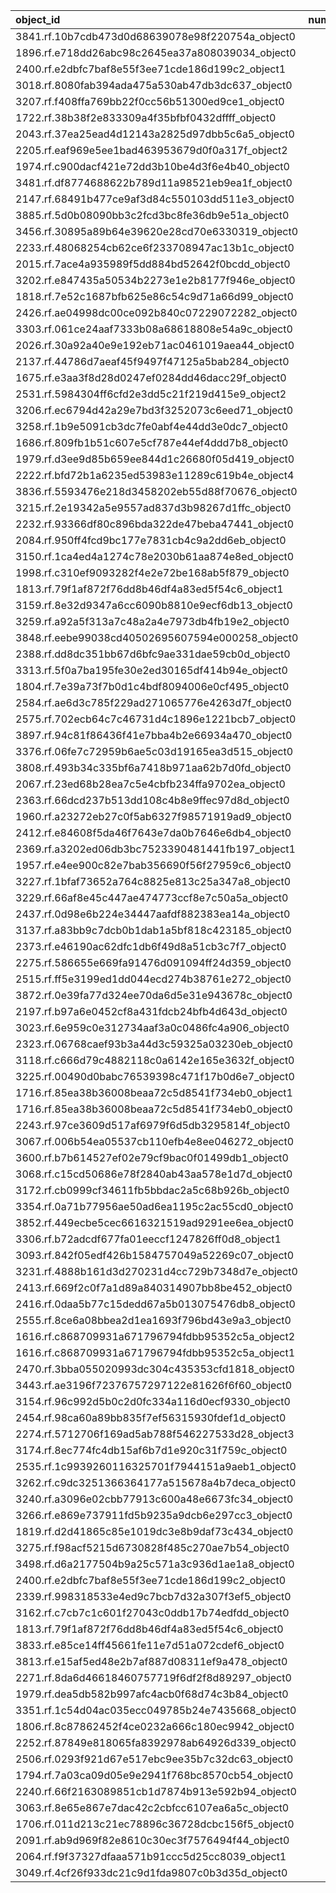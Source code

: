 | object_id                                        |   num_queries |   top1_rate |   top5_rate |   mean_rank |   median_rank |
|:-------------------------------------------------|--------------:|------------:|------------:|------------:|--------------:|
| 3841.rf.10b7cdb473d0d68639078e98f220754a_object0 |             3 |    1        |    1        |         1   |           1   |
| 1896.rf.e718dd26abc98c2645ea37a808039034_object0 |             2 |    1        |    1        |         1   |           1   |
| 2400.rf.e2dbfc7baf8e55f3ee71cde186d199c2_object1 |             2 |    1        |    1        |         1   |           1   |
| 3018.rf.8080fab394ada475a530ab47db3dc637_object0 |             2 |    1        |    1        |         1   |           1   |
| 3207.rf.f408ffa769bb22f0cc56b51300ed9ce1_object0 |             2 |    1        |    1        |         1   |           1   |
| 1722.rf.38b38f2e833309a4f35bfbf0432dffff_object0 |             1 |    1        |    1        |         1   |           1   |
| 2043.rf.37ea25ead4d12143a2825d97dbb5c6a5_object0 |             1 |    1        |    1        |         1   |           1   |
| 2205.rf.eaf969e5ee1bad463953679d0f0a317f_object2 |             1 |    1        |    1        |         1   |           1   |
| 1974.rf.c900dacf421e72dd3b10be4d3f6e4b40_object0 |             1 |    1        |    1        |         1   |           1   |
| 3481.rf.df8774688622b789d11a98521eb9ea1f_object0 |             1 |    1        |    1        |         1   |           1   |
| 2147.rf.68491b477ce9af3d84c550103dd511e3_object0 |             1 |    1        |    1        |         1   |           1   |
| 3885.rf.5d0b08090bb3c2fcd3bc8fe36db9e51a_object0 |             1 |    1        |    1        |         1   |           1   |
| 3456.rf.30895a89b64e39620e28cd70e6330319_object0 |             1 |    1        |    1        |         1   |           1   |
| 2233.rf.48068254cb62ce6f233708947ac13b1c_object0 |             1 |    1        |    1        |         1   |           1   |
| 2015.rf.7ace4a935989f5dd884bd52642f0bcdd_object0 |             1 |    1        |    1        |         1   |           1   |
| 3202.rf.e847435a50534b2273e1e2b8177f946e_object0 |             1 |    1        |    1        |         1   |           1   |
| 1818.rf.7e52c1687bfb625e86c54c9d71a66d99_object0 |             1 |    1        |    1        |         1   |           1   |
| 2426.rf.ae04998dc00ce092b840c07229072282_object0 |             1 |    1        |    1        |         1   |           1   |
| 3303.rf.061ce24aaf7333b08a68618808e54a9c_object0 |             1 |    1        |    1        |         1   |           1   |
| 2026.rf.30a92a40e9e192eb71ac0461019aea44_object0 |             1 |    1        |    1        |         1   |           1   |
| 2137.rf.44786d7aeaf45f9497f47125a5bab284_object0 |             1 |    1        |    1        |         1   |           1   |
| 1675.rf.e3aa3f8d28d0247ef0284dd46dacc29f_object0 |             1 |    1        |    1        |         1   |           1   |
| 2531.rf.5984304ff6cfd2e3dd5c21f219d415e9_object2 |             1 |    1        |    1        |         1   |           1   |
| 3206.rf.ec6794d42a29e7bd3f3252073c6eed71_object0 |             1 |    1        |    1        |         1   |           1   |
| 3258.rf.1b9e5091cb3dc7fe0abf4e44dd3e0dc7_object0 |             1 |    1        |    1        |         1   |           1   |
| 1686.rf.809fb1b51c607e5cf787e44ef4ddd7b8_object0 |             1 |    1        |    1        |         1   |           1   |
| 1979.rf.d3ee9d85b659ee844d1c26680f05d419_object0 |             1 |    1        |    1        |         1   |           1   |
| 2222.rf.bfd72b1a6235ed53983e11289c619b4e_object4 |             1 |    1        |    1        |         1   |           1   |
| 3836.rf.5593476e218d3458202eb55d88f70676_object0 |             1 |    1        |    1        |         1   |           1   |
| 3215.rf.2e19342a5e9557ad837d3b98267d1ffc_object0 |             1 |    1        |    1        |         1   |           1   |
| 2232.rf.93366df80c896bda322de47beba47441_object0 |             1 |    1        |    1        |         1   |           1   |
| 2084.rf.950ff4fcd9bc177e7831cb4c9a2dd6eb_object0 |             1 |    1        |    1        |         1   |           1   |
| 3150.rf.1ca4ed4a1274c78e2030b61aa874e8ed_object0 |             1 |    1        |    1        |         1   |           1   |
| 1998.rf.c310ef9093282f4e2e72be168ab5f879_object0 |             1 |    1        |    1        |         1   |           1   |
| 1813.rf.79f1af872f76dd8b46df4a83ed5f54c6_object1 |             1 |    1        |    1        |         1   |           1   |
| 3159.rf.8e32d9347a6cc6090b8810e9ecf6db13_object0 |             1 |    1        |    1        |         1   |           1   |
| 3259.rf.a92a5f313a7c48a2a4e7973db4fb19e2_object0 |             1 |    1        |    1        |         1   |           1   |
| 3848.rf.eebe99038cd40502695607594e000258_object0 |             1 |    1        |    1        |         1   |           1   |
| 2388.rf.dd8dc351bb67d6bfc9ae331dae59cb0d_object0 |             1 |    1        |    1        |         1   |           1   |
| 3313.rf.5f0a7ba195fe30e2ed30165df414b94e_object0 |             1 |    1        |    1        |         1   |           1   |
| 1804.rf.7e39a73f7b0d1c4bdf8094006e0cf495_object0 |             1 |    1        |    1        |         1   |           1   |
| 2584.rf.ae6d3c785f229ad271065776e4263d7f_object0 |             1 |    1        |    1        |         1   |           1   |
| 2575.rf.702ecb64c7c46731d4c1896e1221bcb7_object0 |             1 |    1        |    1        |         1   |           1   |
| 3897.rf.94c81f86436f41e7bba4b2e66934a470_object0 |             1 |    1        |    1        |         1   |           1   |
| 3376.rf.06fe7c72959b6ae5c03d19165ea3d515_object0 |             1 |    1        |    1        |         1   |           1   |
| 3808.rf.493b34c335bf6a7418b971aa62b7d0fd_object0 |             1 |    1        |    1        |         1   |           1   |
| 2067.rf.23ed68b28ea7c5e4cbfb234ffa9702ea_object0 |             1 |    1        |    1        |         1   |           1   |
| 2363.rf.66dcd237b513dd108c4b8e9ffec97d8d_object0 |             1 |    1        |    1        |         1   |           1   |
| 1960.rf.a23272eb27c0f5ab6327f98571919ad9_object0 |             1 |    1        |    1        |         1   |           1   |
| 2412.rf.e84608f5da46f7643e7da0b7646e6db4_object0 |             1 |    1        |    1        |         1   |           1   |
| 2369.rf.a3202ed06db3bc7523390481441fb197_object1 |             1 |    1        |    1        |         1   |           1   |
| 1957.rf.e4ee900c82e7bab356690f56f27959c6_object0 |             1 |    1        |    1        |         1   |           1   |
| 3227.rf.1bfaf73652a764c8825e813c25a347a8_object0 |             1 |    1        |    1        |         1   |           1   |
| 3229.rf.66af8e45c447ae474773ccf8e7c50a5a_object0 |             1 |    1        |    1        |         1   |           1   |
| 2437.rf.0d98e6b224e34447aafdf882383ea14a_object0 |             1 |    1        |    1        |         1   |           1   |
| 3137.rf.a83bb9c7dcb0b1dab1a5bf818c423185_object0 |             1 |    1        |    1        |         1   |           1   |
| 2373.rf.e46190ac62dfc1db6f49d8a51cb3c7f7_object0 |             1 |    1        |    1        |         1   |           1   |
| 2275.rf.586655e669fa91476d091094ff24d359_object0 |             1 |    1        |    1        |         1   |           1   |
| 2515.rf.ff5e3199ed1dd044ecd274b38761e272_object0 |             1 |    1        |    1        |         1   |           1   |
| 3872.rf.0e39fa77d324ee70da6d5e31e943678c_object0 |             1 |    1        |    1        |         1   |           1   |
| 2197.rf.b97a6e0452cf8a431fdcb24bfb4d643d_object0 |             1 |    1        |    1        |         1   |           1   |
| 3023.rf.6e959c0e312734aaf3a0c0486fc4a906_object0 |             1 |    1        |    1        |         1   |           1   |
| 2323.rf.06768caef93b3a44d3c59325a03230eb_object0 |             1 |    1        |    1        |         1   |           1   |
| 3118.rf.c666d79c4882118c0a6142e165e3632f_object0 |             1 |    1        |    1        |         1   |           1   |
| 3225.rf.00490d0babc76539398c471f17b0d6e7_object0 |             1 |    1        |    1        |         1   |           1   |
| 1716.rf.85ea38b36008beaa72c5d8541f734eb0_object1 |             1 |    1        |    1        |         1   |           1   |
| 1716.rf.85ea38b36008beaa72c5d8541f734eb0_object0 |             1 |    1        |    1        |         1   |           1   |
| 2243.rf.97ce3609d517af6979f6d5db3295814f_object0 |             1 |    1        |    1        |         1   |           1   |
| 3067.rf.006b54ea05537cb110efb4e8ee046272_object0 |             1 |    1        |    1        |         1   |           1   |
| 3600.rf.b7b614527ef02e79cf9bac0f01499db1_object0 |             3 |    0.666667 |    1        |         2   |           1   |
| 3068.rf.c15cd50686e78f2840ab43aa578e1d7d_object0 |             3 |    0        |    0.333333 |        18   |          23   |
| 3172.rf.cb0999cf34611fb5bbdac2a5c68b926b_object0 |             2 |    0        |    0        |        26.5 |          26.5 |
| 3354.rf.0a71b77956ae50ad6ea1195c2ac55cd0_object0 |             2 |    0        |    0        |        22   |          22   |
| 3852.rf.449ecbe5cec6616321519ad9291ee6ea_object0 |             2 |    0        |    0        |        50   |          50   |
| 3306.rf.b72adcdf677fa01eeccf1247826ff0d8_object1 |             2 |    0        |    0        |        19.5 |          19.5 |
| 3093.rf.842f05edf426b1584757049a52269c07_object0 |             1 |    0        |    0        |        13   |          13   |
| 3231.rf.4888b161d3d270231d4cc729b7348d7e_object0 |             1 |    0        |    1        |         2   |           2   |
| 2413.rf.669f2c0f7a1d89a840314907bb8be452_object0 |             1 |    0        |    1        |         2   |           2   |
| 2416.rf.0daa5b77c15dedd67a5b013075476db8_object0 |             1 |    0        |    1        |         2   |           2   |
| 2555.rf.8ce6a08bbea2d1ea1693f796bd43e9a3_object0 |             1 |    0        |    1        |         2   |           2   |
| 1616.rf.c868709931a671796794fdbb95352c5a_object2 |             1 |    0        |    0        |        14   |          14   |
| 1616.rf.c868709931a671796794fdbb95352c5a_object1 |             1 |    0        |    1        |         2   |           2   |
| 2470.rf.3bba055020993dc304c435353cfd1818_object0 |             1 |    0        |    1        |         2   |           2   |
| 3443.rf.ae3196f72376757297122e81626f6f60_object0 |             1 |    0        |    1        |         2   |           2   |
| 3154.rf.96c992d5b0c2d0fc334a116d0ecf9330_object0 |             1 |    0        |    0        |        15   |          15   |
| 2454.rf.98ca60a89bb835f7ef56315930fdef1d_object0 |             1 |    0        |    0        |        18   |          18   |
| 2274.rf.5712706f169ad5ab788f546227533d28_object3 |             1 |    0        |    0        |        37   |          37   |
| 3174.rf.8ec774fc4db15af6b7d1e920c31f759c_object0 |             1 |    0        |    0        |         8   |           8   |
| 2535.rf.1c9939260116325701f7944151a9aeb1_object0 |             1 |    0        |    1        |         5   |           5   |
| 3262.rf.c9dc3251366364177a515678a4b7deca_object0 |             1 |    0        |    1        |         5   |           5   |
| 3240.rf.a3096e02cbb77913c600a48e6673fc34_object0 |             1 |    0        |    0        |        63   |          63   |
| 3266.rf.e869e737911fd5b9235a9dcb6e297cc3_object0 |             1 |    0        |    0        |        12   |          12   |
| 1819.rf.d2d41865c85e1019dc3e8b9daf73c434_object0 |             1 |    0        |    0        |        30   |          30   |
| 3275.rf.f98acf5215d6730828f485c270ae7b54_object0 |             1 |    0        |    0        |        16   |          16   |
| 3498.rf.d6a2177504b9a25c571a3c936d1ae1a8_object0 |             1 |    0        |    0        |        19   |          19   |
| 2400.rf.e2dbfc7baf8e55f3ee71cde186d199c2_object0 |             1 |    0        |    0        |         6   |           6   |
| 2339.rf.998318533e4ed9c7bcb7d32a307f3ef5_object0 |             1 |    0        |    0        |       113   |         113   |
| 3162.rf.c7cb7c1c601f27043c0ddb17b74edfdd_object0 |             1 |    0        |    1        |         4   |           4   |
| 1813.rf.79f1af872f76dd8b46df4a83ed5f54c6_object0 |             1 |    0        |    0        |         6   |           6   |
| 3833.rf.e85ce14ff45661fe11e7d51a072cdef6_object0 |             1 |    0        |    1        |         4   |           4   |
| 3813.rf.e15af5ed48e2b7af887d08311ef9a478_object0 |             1 |    0        |    0        |        39   |          39   |
| 2271.rf.8da6d46618460757719f6df2f8d89297_object0 |             1 |    0        |    1        |         3   |           3   |
| 1979.rf.dea5db582b997afc4acb0f68d74c3b84_object0 |             1 |    0        |    1        |         2   |           2   |
| 3351.rf.1c54d04ac035ecc049785b24e7435668_object0 |             1 |    0        |    0        |         6   |           6   |
| 1806.rf.8c87862452f4ce0232a666c180ec9942_object0 |             1 |    0        |    1        |         3   |           3   |
| 2252.rf.87849e818065fa8392978ab64926d339_object0 |             1 |    0        |    1        |         2   |           2   |
| 2506.rf.0293f921d67e517ebc9ee35b7c32dc63_object0 |             1 |    0        |    1        |         4   |           4   |
| 1794.rf.7a03ca09d05e9e2941f768bc8570cb54_object0 |             1 |    0        |    1        |         3   |           3   |
| 2240.rf.66f2163089851cb1d7874b913e592b94_object0 |             1 |    0        |    0        |         7   |           7   |
| 3063.rf.8e65e867e7dac42c2cbfcc6107ea6a5c_object0 |             1 |    0        |    1        |         2   |           2   |
| 1706.rf.011d213c21ec78896c36728dcbc156f5_object0 |             1 |    0        |    1        |         5   |           5   |
| 2091.rf.ab9d969f82e8610c30ec3f7576494f44_object0 |             1 |    0        |    0        |         8   |           8   |
| 2064.rf.f9f37327dfaaa571b91ccc5d25cc8039_object1 |             1 |    0        |    1        |         5   |           5   |
| 3049.rf.4cf26f933dc21c9d1fda9807c0b3d35d_object0 |             1 |    0        |    0        |        26   |          26   |